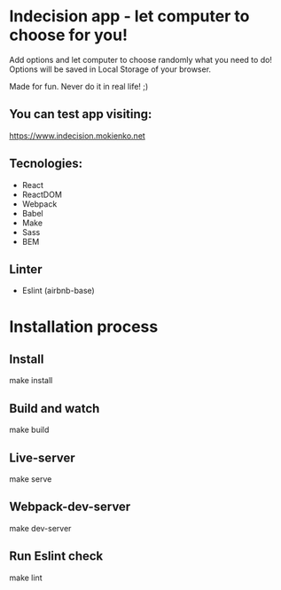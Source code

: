 # Indecision app - let computer to choose for you!

Add options and let computer to choose randomly what you need to do!
Options will be saved in Local Storage of your browser.

Made for fun. Never do it in real life! ;)

## You can test app visiting:
https://www.indecision.mokienko.net

## Tecnologies:
* React
* ReactDOM
* Webpack
* Babel
* Make
* Sass
* BEM

## Linter
* Eslint (airbnb-base)

# Installation process
## Install
make install

## Build and watch
make build

## Live-server
make serve

## Webpack-dev-server
make dev-server

## Run Eslint check
make lint